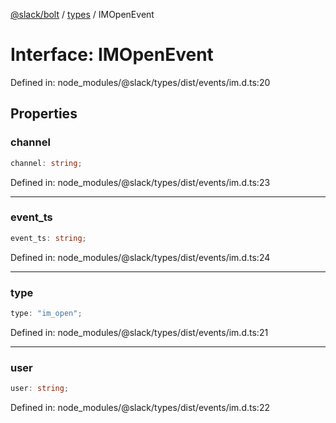 [@slack/bolt](../../../../index.md) / [types](../index.md) / IMOpenEvent

# Interface: IMOpenEvent

Defined in: node\_modules/@slack/types/dist/events/im.d.ts:20

## Properties

### channel

```ts
channel: string;
```

Defined in: node\_modules/@slack/types/dist/events/im.d.ts:23

***

### event\_ts

```ts
event_ts: string;
```

Defined in: node\_modules/@slack/types/dist/events/im.d.ts:24

***

### type

```ts
type: "im_open";
```

Defined in: node\_modules/@slack/types/dist/events/im.d.ts:21

***

### user

```ts
user: string;
```

Defined in: node\_modules/@slack/types/dist/events/im.d.ts:22

